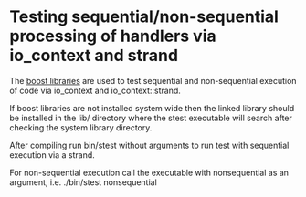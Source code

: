 # Testing sequential/non-sequential processing of handlers via io_context and strand

The [boost libraries](https://boost.org) are used to test sequential and non-sequential
execution of code via io_context and io_context::strand.

If boost libraries are not installed system wide then the linked library should be
installed in the lib/ directory where the stest executable will search after checking
the system library directory.

After compiling run bin/stest without arguments to run test with sequential execution
via a strand.

For non-sequential execution call the executable with nonsequential as an argument, i.e.
./bin/stest nonsequential
